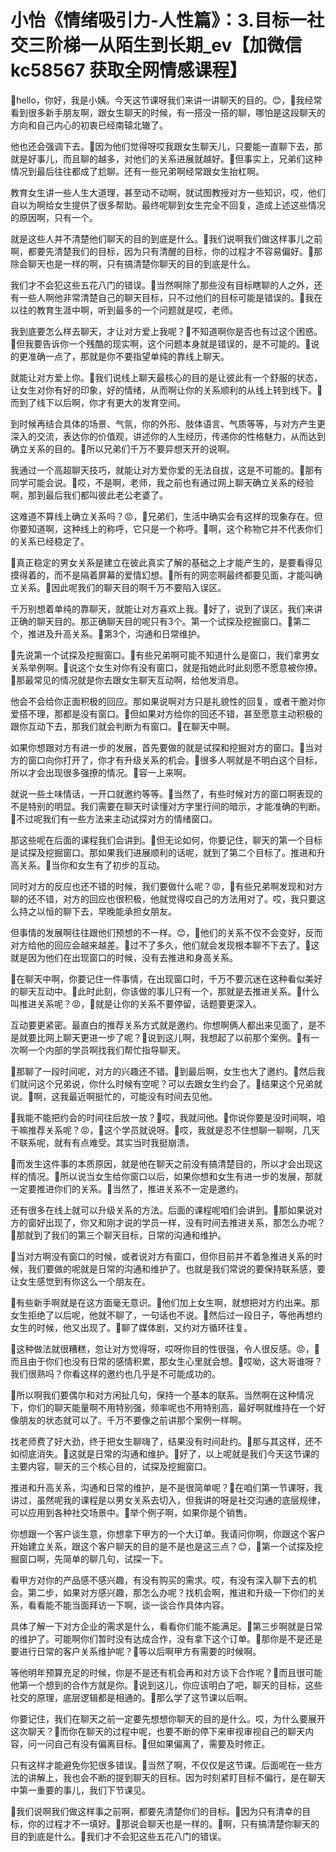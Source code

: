 # 小怡《情绪吸引力-人性篇》：3.目标一社交三阶梯一从陌生到长期_ev【加微信 kc58567 获取全网情感课程】

🎼hello，你好，我是小姨。今天这节课呀我们来讲一讲聊天的目的。😊，🎼我经常看到很多新手朋友啊，跟女生聊天的时候，有一搭没一搭的聊，哪怕是这段聊天的方向和自己内心的初衷已经南辕北辙了。

他也还会强调下去。🎼因为他们觉得呀哎我跟女生聊天儿，只要能一直聊下去，那就是好事儿，而且聊的越多，对他们的关系进展就越好。🎼但事实上，兄弟们这种情况到最后往往都成了尬聊。还有一些兄弟啊经常跟女生抬杠啊。

教育女生讲一些人生大道理，甚至动不动啊，就试图教授对方一些知识，哎，他们自以为啊给女生提供了很多帮助。最终呢聊到女生完全不回复，造成上述这些情况的原因啊，只有一个。

就是这些人并不清楚他们聊天的目的到底是什么。🎼我们说啊我们做这样事儿之前啊，都要先清楚我们的目标，因为只有清醒的目标，你的过程才不容易偏好。🎼那除会聊天也是一样的啊，只有搞清楚你聊天的目的到底是什么。

我们才不会犯这些五花八门的错误。🎼当然啊除了那些没有目标瞎聊的人之外，还有一些人啊他非常清楚自己的聊天目标，只不过他们的目标可能是错误的。🎼我在以往的教育生涯中啊，听到最多的一个问题就是哎，老师。

我到底要怎么样去聊天，才让对方爱上我呢？🎼不知道啊你是否也有过这个困惑。🎼但我要告诉你一个残酷的现实啊，这个问题本身就是错误的，是不可能的。🎼说的更准确一点了，那就是你不要指望单纯的靠线上聊天。

就能让对方爱上你。🎼我们说线上聊天最核心的目的是让彼此有一个舒服的状态，让女生对你有好的印象，好的情绪，从而啊让你的关系顺利的从线上转到线下。🎼而到了线下以后啊，你才有更大的发育空间。

到时候再结合具体的场景、气氛，你的外形、肢体语言、气质等等，与对方产生更深入的交流，表达你的价值观，讲述你的人生经历，传递你的性格魅力，从而达到确立关系的目的。🎼所以兄弟们千万不要异想天开的说啊。

我通过一个高超聊天技巧，就能让对方爱你爱的无法自拔，这是不可能的。🎼那有同学可能会说。🎼哎，不是啊，老师，我之前也有通过网上聊天确立关系的经验啊，那到最后我们都叫彼此老公老婆了。

这难道不算线上确立关系吗？😡，🎼兄弟们，生活中确实会有这样的现象存在。但你要知道啊，这种线上的称呼，它只是一个称呼。🎼啊，这个称物它并不代表你们的关系已经稳定了。

🎼真正稳定的男女关系是建立在彼此真实了解的基础之上才能产生的，是要看得见摸得着的，而不是隔着屏幕的爱情幻想。🎼所有的网恋啊最终都要见面，才能叫确立关系。🎼因此呢我们的聊天目的啊千万不要陷入误区。

千万别想着单纯的靠聊天，就能让对方喜欢上我。🎼好了，说到了误区，我们来讲正确的聊天目的。那正确聊天目的呢只有3个。第一个试探及挖掘窗口。🎼第二个，推进及升高关系。🎼第3个，沟通和日常维护。

🎼先说第一个试探及挖掘窗口。🎼有些兄弟啊可能不知道什么是窗口，我们拿男女关系举例啊。🎼说这个女生对你有没有窗口，就是指她此时此刻愿不愿意被你撩。🎼那最常见的情况就是你去跟女生聊天互动啊，给他发消息。

他会不会给你正面积极的回应。那如果说啊对方只是礼貌性的回复，或者干脆对你爱搭不理，那都是没有窗口。🎼但如果对方给你的回还不错，甚至愿意主动积极的跟你互动下去，那我们就会判断为有窗口。🎼在聊天中啊。

如果你想跟对方有进一步的发展，首先要做的就是试探和挖掘对方的窗口。🎼当对方的窗口向你打开了，你才有升级关系的机会。🎼很多人啊就是不明白这个目标，所以才会出现很多强撩的情况。🎼容一上来啊。

就说一些土味情话，一开口就邀约等等。🎼当然了，有些时候对方的窗口啊表现的不是特别的明显。我们需要在聊天时读懂对方字里行间的暗示，才能准确的判断。🎼不过呢我们有一些方法来主动试探对方的情绪窗口。

那这些呢在后面的课程我们会讲到。🎼但无论如何，你要记住，聊天的第一个目标是试探及挖掘窗口。那如果我们进展顺利的话呢，就到了第二个目标了。推进和升高关系。🎼当你和女生有了初步的互动。

同时对方的反应也还不错的时候，我们要做什么呢？😡，🎼有些兄弟啊发现和对方聊的还不错，对方的回应也很积极，他就觉得哎自己的方法用对了。哎，我只要这么持之以恒的聊下去，早晚能承担女朋友。

但事情的发展啊往往跟他们预想的不一样。😊，🎼他们的关系不仅不会变好，反而对方给他的回应会越来越差。🎼过不了多久，他们就会发现根本聊不下去了。🎼这就是因为他们在出现窗口的时候，没有去推进和身高关系。

🎼在聊天中啊，你要记住一件事情，在出现窗口时，千万不要沉迷在这种看似美好的聊天互动中。🎼此时此刻，你该做的事儿只有一个，那就是去推进关系。🎼什么叫推进关系呢？😡，🎼就是让你的关系不要停留，话题要更深入。

互动要更紧密。最直白的推荐关系方式就是邀约。你想啊俩人都出来见面了，是不是就要比网上聊天更进一步了呢？🎼说到这儿啊，我想起了以前那个案例。🎼有一次啊一个内部的学员啊找我们帮忙指导聊天。

🎼那聊了一段时间呢，对方的兴趣还不错。🎼到最后啊，女生也大了邀约。🎼然后我们就问这个兄弟说，你什么时候有空呢？可以去跟女生约会了。🎼结果这个兄弟就说。🎼啊，这我最近啊挺忙的，可能没有时间去见他。

🎼我能不能把约会的时间往后放一放？🎼哎，我就问他。🎼你说你要是没时间啊，咱干嘛推荐关系呢？😡，🎼这个学员就说呀。🎼哎，我就是忍不住想聊一聊啊，几天不联系呢，就有有点难受。其实当时我挺崩溃。

🎼而发生这件事的本质原因，就是他在聊天之前没有搞清楚目的，所以才会出现这样的情况。🎼所以说当女生给你窗口以后，如果你想和女生有进一步的发展，那就一定要推进你们的关系。🎼当然了，推进关系不一定是邀约。

还有很多在线上就可以升级关系的方法。后面的课程呢咱们会讲到。🎼那如果说对方的窗好出现了，你又和刚才说的学员一样，没有时间去推进关系，那怎么办呢？🎼那就到了我们的第三个聊天目标，日常的沟通和维护。

🎼当对方啊没有窗口的时候，或者说对方有窗口，但你目前并不着急推进关系的时候，我们要做的呢就是日常的沟通和维护了。也就是我们常说的要保持联系感，要让女生感觉到有你这么一个朋友在。

🎼有些新手啊就是在这方面毫无意识。🎼他们加上女生啊，就想把对方约出来。那女生拒绝了以后呢，他就不聊了，一句话也不说。🎼然后过一段日子，等他再想约女生的时候，他又出现了。🎼聊了媒体剧，又约对方循环往复。

🎼这种做法就很糟糕，忽让对方觉得呀，哎呀你目的性很强，令人很反感。😡，🎼而且由于你们也没有日常的感情积累，那女生心里就会想。🎼哎呦，这大哥谁呀？我们很熟吗？你看这样的邀约也几乎是不可能成功的。

🎼所以啊我们要偶尔和对方闲扯几句，保持一个基本的联系。当然啊在这种情况下，你们的聊天能量啊不用特别强，频率呢也不用特别高，最好啊就维持在一个好像朋友的状态就可以了。千万不要像之前讲那个案例一样啊。

找老师费了好大劲，终于把女生聊嗨了，结果没有时间赴约。🎼那与其这样，还不如彻底消失。🎼这就是日常的沟通和维护。🎼好了，以上呢就是我们今天这节课的主要内容，聊天的三个核心目的，试探及挖掘窗口。

推进和升高关系，沟通和日常的维护，是不是很简单呢？🎼在咱们第一节课呀，我讲过，虽然呢我的课程是以男女关系去切入，但我讲的呀是社交沟通的底层规律，可以应用到各种社交场景中。🎼举个例子啊，如果你是个销售。

你想跟一个客户谈生意，你想拿下甲方的一个大订单。我请问你啊，你跟这个客户开始建立关系，跟这个客户聊天的目的是不是也是这三点？😊，🎼第一个试探及挖掘窗口啊，先简单的聊几句，试探一下。

看甲方对你的产品感不感兴趣，有没有购买的需求。哎，有没有深入聊下去的机会。第二步，如果对方感兴趣，那怎么办呢？找机会啊，推进和升级一下你们的关系，看看能不能当面拜访一下啊，谈一谈合作具体内容。

具体了解一下对方企业的需求是什么，看看你们能不能满足。🎼第三步啊就是日常的维护了。可能啊你们暂时没有达成合作，没有拿下这个订单。🎼那你是不是还是要进行日常的客户关系维护呢？🎼等以后啊甲方有需要的时候啊。

等他明年预算充足的时候，你是不是还有机会再和对方谈下合作呢？🎼而且很可能他第一个想到的合作方就是你。🎼说到这儿，你应该明白了吧，聊天的目标，这些社交的原理，底层逻辑都是相通的。🎼那么学了这节课以后啊。

你要记住，我们在聊天之前一定要先想想你聊天的目的是什么。哎，为什么要展开这次聊天？🎼而你在聊天的过程中呢，也要不断的停下来审视审视自己的聊天内容，问一问自己有没有偏离目标。🎼但如果偏离了，需要及时修正。

只有这样才能避免你犯很多错误。🎼当然了啊，不仅仅是这节课。后面呢在一些方法的讲解上，我也会不断的提到聊天的目标。因为时刻紧盯目标不偏行，是在聊天中第一重要的事儿，我们下节课见。

🎼我们说啊我们做这样事之前啊，都要先清楚你们的目标。🎼因为只有清幸的目标，你的过程才不一填好。🎼那说会聊天也是一样的。🎼啊，只有搞清楚你聊天的目的到底是什么。🎼我们才不会犯这些五花八门的错误。


